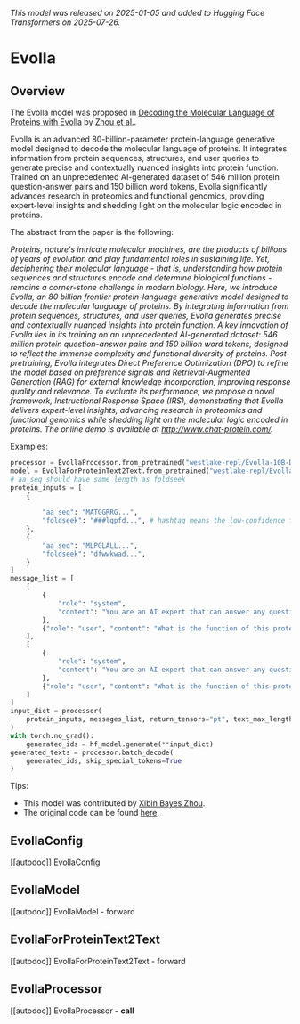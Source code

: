 <!--Copyright 2025 The HuggingFace Team. All rights reserved.

Licensed under the Apache License, Version 2.0 (the "License"); you may not use this file except in compliance with
the License. You may obtain a copy of the License at

http://www.apache.org/licenses/LICENSE-2.0

Unless required by applicable law or agreed to in writing, software distributed under the License is distributed on
an "AS IS" BASIS, WITHOUT WARRANTIES OR CONDITIONS OF ANY KIND, either express or implied. See the License for the
specific language governing permissions and limitations under the License.

⚠️ Note that this file is in Markdown but contain specific syntax for our doc-builder (similar to MDX) that may not be
rendered properly in your Markdown viewer.

-->
*This model was released on 2025-01-05 and added to Hugging Face Transformers on 2025-07-26.*

# Evolla

## Overview

The Evolla model was proposed in [Decoding the Molecular Language of Proteins with Evolla](https://doi.org/10.1101/2025.01.05.630192) by [Zhou et al.](https://doi.org/10.1101/2025.01.05.630192).

Evolla is an advanced 80-billion-parameter protein-language generative model designed to decode the molecular language of proteins. It integrates information from protein sequences, structures, and user queries to generate precise and contextually nuanced insights into protein function. Trained on an unprecedented AI-generated dataset of 546 million protein question-answer pairs and 150 billion word tokens, Evolla significantly advances research in proteomics and functional genomics, providing expert-level insights and shedding light on the molecular logic encoded in proteins.

The abstract from the paper is the following:

*Proteins, nature's intricate molecular machines, are the products of billions of years of evolution and play fundamental roles in sustaining life. Yet, deciphering their molecular language - that is, understanding how protein sequences and structures encode and determine biological functions - remains a corner-stone challenge in modern biology. Here, we introduce Evolla, an 80 billion frontier protein-language generative model designed to decode the molecular language of proteins. By integrating information from protein sequences, structures, and user queries, Evolla generates precise and contextually nuanced insights into protein function. A key innovation of Evolla lies in its training on an unprecedented AI-generated dataset: 546 million protein question-answer pairs and 150 billion word tokens, designed to reflect the immense complexity and functional diversity of proteins. Post-pretraining, Evolla integrates Direct Preference Optimization (DPO) to refine the model based on preference signals and Retrieval-Augmented Generation (RAG) for external knowledge incorporation, improving response quality and relevance. To evaluate its performance, we propose a novel framework, Instructional Response Space (IRS), demonstrating that Evolla delivers expert-level insights, advancing research in proteomics and functional genomics while shedding light on the molecular logic encoded in proteins. The online demo is available at http://www.chat-protein.com/.*

Examples:

```python
processor = EvollaProcessor.from_pretrained("westlake-repl/Evolla-10B-DPO-hf")
model = EvollaForProteinText2Text.from_pretrained("westlake-repl/Evolla-10B-DPO-hf")
# aa_seq should have same length as foldseek
protein_inputs = [
    {
        
        "aa_seq": "MATGGRRG...",
        "foldseek": "###lqpfd...", # hashtag means the low-confidence foldseek tokens
    },
    {
        "aa_seq": "MLPGLALL...",
        "foldseek": "dfwwkwad...",
    }
]
message_list = [
    [
        {
            "role": "system",
            "content": "You are an AI expert that can answer any questions about protein.",
        },
        {"role": "user", "content": "What is the function of this protein?"},
    ],
    [
        {
            "role": "system",
            "content": "You are an AI expert that can answer any questions about protein.",
        },
        {"role": "user", "content": "What is the function of this protein?"},
    ]
]
input_dict = processor(
    protein_inputs, messages_list, return_tensors="pt", text_max_length=512, protein_max_length=1024
)
with torch.no_grad():
    generated_ids = hf_model.generate(**input_dict)
generated_texts = processor.batch_decode(
    generated_ids, skip_special_tokens=True
)
```

Tips:

- This model was contributed by [Xibin Bayes Zhou](https://huggingface.co/XibinBayesZhou).
- The original code can be found [here](https://github.com/westlake-repl/Evolla).

## EvollaConfig

[[autodoc]] EvollaConfig

## EvollaModel

[[autodoc]] EvollaModel
    - forward

## EvollaForProteinText2Text

[[autodoc]] EvollaForProteinText2Text
    - forward

## EvollaProcessor

[[autodoc]] EvollaProcessor
    - __call__
